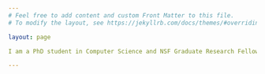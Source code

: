 ```yaml
---
# Feel free to add content and custom Front Matter to this file.
# To modify the layout, see https://jekyllrb.com/docs/themes/#overriding-theme-defaults

layout: page

I am a PhD student in Computer Science and NSF Graduate Research Fellow at Cornell Tech. My research investigates machine learning and causal inference methods for computational biomedicine. I am particularly interested in developing methods for low-data regimes in clinical research and drug development using probabilistic, generative, and latent variable models. As a master's student researcher at Penn Engineering, I used machine learning to investigate the physicochemical properties and therapeutic potential of antimicrobial peptides.

---
```

